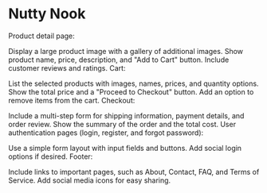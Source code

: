 # Nutty Nook

Product detail page:

Display a large product image with a gallery of additional images.
Show product name, price, description, and "Add to Cart" button.
Include customer reviews and ratings.
Cart:

List the selected products with images, names, prices, and quantity options.
Show the total price and a "Proceed to Checkout" button.
Add an option to remove items from the cart.
Checkout:

Include a multi-step form for shipping information, payment details, and order review.
Show the summary of the order and the total cost.
User authentication pages (login, register, and forgot password):

Use a simple form layout with input fields and buttons.
Add social login options if desired.
Footer:

Include links to important pages, such as About, Contact, FAQ, and Terms of Service.
Add social media icons for easy sharing.
